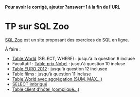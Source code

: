 **Pour avoir le corrigé, ajouter ?answer=1 à la fin de l'URL**

# TP sur SQL Zoo

[SQL Zoo](https://sqlzoo.net/wiki/SQL_Tutorial) est un site proposant des exercices de SQL en ligne.

À faire :
- [Table World](https://sqlzoo.net/wiki/SELECT_from_WORLD_Tutorial) (SELECT, WHERE) : jusqu'à la question 8 incluse
- Facultatif : [Table prix Nobel](https://sqlzoo.net/wiki/SELECT_from_Nobel_Tutorial) : jusqu'à question 10 incluse
- [Table EURO 2012](https://sqlzoo.net/wiki/The_JOIN_operation) : jusqu'à question 12 inclusee
- [Table films](https://sqlzoo.net/wiki/More_JOIN_operations) : jusqu'à question 11 incluse
- [Table World avec aggrégation (SUM, MAX...)](https://sqlzoo.net/wiki/SUM_and_COUNT)
- [SELECT imbriqué](https://sqlzoo.net/wiki/SELECT_within_SELECT_Tutorial)  
- [Table client d'hôtel (compliqué...)](https://sqlzoo.net/wiki/Guest_House)
